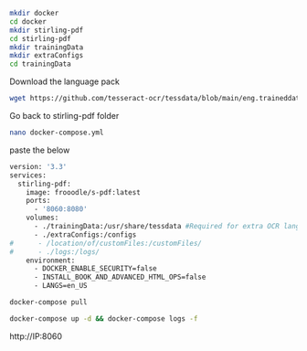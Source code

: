 
```sh
mkdir docker 
cd docker
mkdir stirling-pdf
cd stirling-pdf
mkdir trainingData
mkdir extraConfigs
cd trainingData
```
Download the language pack 

```sh
wget https://github.com/tesseract-ocr/tessdata/blob/main/eng.traineddata
```
Go back to  stirling-pdf folder 

```sh
nano docker-compose.yml
```
paste the below

```sh
version: '3.3'
services:
  stirling-pdf:
    image: frooodle/s-pdf:latest
    ports:
      - '8060:8080'  
    volumes:
      - ./trainingData:/usr/share/tessdata #Required for extra OCR languages
      - ./extraConfigs:/configs
#      - /location/of/customFiles:/customFiles/
#      - ./logs:/logs/
    environment:
      - DOCKER_ENABLE_SECURITY=false
      - INSTALL_BOOK_AND_ADVANCED_HTML_OPS=false
      - LANGS=en_US
```


```sh
docker-compose pull
```

```sh
docker-compose up -d && docker-compose logs -f
```

http://IP:8060
